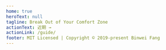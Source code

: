 ```yaml
---
home: true
heroText: null
tagline: Break Out of Your Comfort Zone
actionText: 近期 →
actionLink: /guide/
footer: MIT Licensed | Copyright © 2019-present Binwei Fang
---
```

